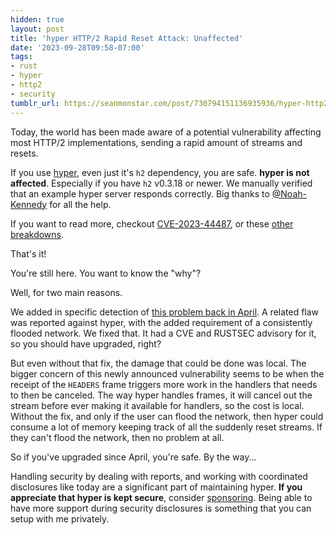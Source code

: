 ```yaml
---
hidden: true
layout: post
title: 'hyper HTTP/2 Rapid Reset Attack: Unaffected'
date: '2023-09-28T09:58-07:00'
tags:
- rust
- hyper
- http2
- security
tumblr_url: https://seanmonstar.com/post/730794151136935936/hyper-http2-rapid-reset-unaffected
---
```

Today, the world has been made aware of a potential vulnerability affecting most HTTP/2 implementations, sending a rapid amount of streams and resets.

If you use [hyper][], even just it's `h2` dependency, you are safe. **hyper is not affected**. Especially if you have `h2` v0.3.18 or newer. We manually verified that an example hyper server responds correctly. Big thanks to [@Noah-Kennedy](https://github.com/Noah-Kennedy) for all the help.

If you want to read more, checkout [CVE-2023-44487][], or these [other][google] [breakdowns][cf].

That's it!

You're still here. You want to know the "why"?

Well, for two main reasons.

We added in specific detection of [this problem back in April][coe]. A related flaw was reported against hyper, with the added requirement of a consistently flooded network. We fixed that. It had a CVE and RUSTSEC advisory for it, so you should have upgraded, right?

But even without that fix, the damage that could be done was local. The bigger concern of this newly announced vulnerability seems to be when the receipt of the `HEADERS` frame triggers more work in the handlers that needs to then be canceled. The way hyper handles frames, it will cancel out the stream before ever making it available for handlers, so the cost is local. Without the fix, and only if the user can flood the network, then hyper could consume a lot of memory keeping track of all the suddenly reset streams. If they can't flood the network, then no problem at all.

So if you've upgraded since April, you're safe. By the way...

Handling security by dealing with reports, and working with coordinated disclosures like today are a significant part of maintaining hyper. **If you appreciate that hyper is kept secure**, consider [sponsoring][sponsor]. Being able to have more support during security disclosures is something that you can setup with me privately.

[hyper]: https://hyper.rs
[CVE-2023-44487]: https://nvd.nist.gov/vuln/detail/CVE-2023-44487
[google]: https://cloud.google.com/blog/products/identity-security/how-it-works-the-novel-http2-rapid-reset-ddos-attack
[cf]: https://blog.cloudflare.com/technical-breakdown-http2-rapid-reset-ddos-attack/
[coe]: https://seanmonstar.com/post/715784167270596608/coe-surpise-hyper-cve
[sponsor]: https://seanmonstar.com/sponsor
